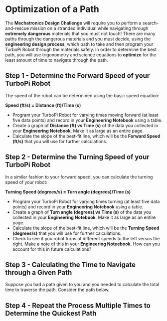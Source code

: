# Optimization of a Path

The **Mechatronics Design Challenge** will require you to perform a search-and-rescue mission on a stranded individual while navigating through **extremely dangerous** materials that you must not touch! There are many paths through the dangerous materials and you must decide, using the **engineering design process**, which path to take and then program your TurboPi Robot through the materials safely. In order to determine the best path, you will use trigonometry and science equations to **optimize** for the least amount of time to navigate through the path. 

## Step 1 - Determine the Forward Speed of your TurboPi Robot

The speed of the robot can be determined using the basic speed equation: 

**Speed (ft/s) = Distance (ft)/Time (s)**

* Program your TurboPi Robot for varying times moving forward (at least five data points) and record in your **Engineering Notebook** using a table. 
* Create a graph of **Distance (ft) vs Time (s)** of the data you collected in your **Engineering Notebook**. Make it as large as an entire page. 
* Calculate the slope of the best-fit line, which will be the **Forward Speed (ft/s)** that you will use for further calculations. 

## Step 2 - Determine the Turning Speed of your TurboPi Robot

In a similar fashion to your forward speed, you can calculate the turning speed of your robot: 

**Turning Speed (degrees/s) = Turn angle (degrees)/Time (s)**

* Program your TurboPi Robot for varying times turning (at least five data points) and record in your **Engineering Notebook** using a table. 
* Create a graph of **Turn angle (degrees) vs Time (s)** of the data you collected in your **Engineering Notebook**. Make it as large as an entire page. 
* Calculate the slope of the best-fit line, which will be the **Turning Speed (degrees/s)** that you will use for further calculations.
* Check to see if you robot turns at different speeds to the left versus the right. Make a note of this in your **Engineering Noteebook**. How can you account for this in future calculations?


## Step 3 - Calculating the Time to Navigate through a Given Path

Suppose you had a path given to you and you needed to calculate the total time to traverse the path. Consider the path below. 

## Step 4 - Repeat the Process Multiple Times to Determine the Quickest Path
